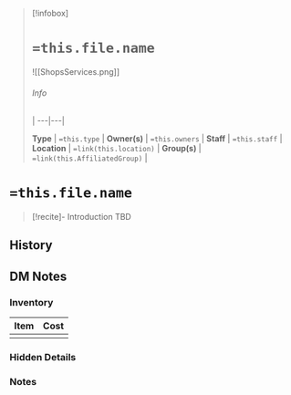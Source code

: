
> [!infobox]
> # `=this.file.name`
>
> ![[ShopsServices.png]]
> ###### Info
>  |
> ---|---|
> 
> **Type** | `=this.type` |
> **Owner(s)** | `=this.owners` |
> **Staff** | `=this.staff` |
> **Location** | `=link(this.location)` |
> **Group(s)** | `=link(this.AffiliatedGroup)` |

# **`=this.file.name`**
> [!recite]- Introduction
TBD

## History


## DM Notes
### Inventory

| Item | Cost |
| ---- | ---- |
|      |      |

### Hidden Details


### Notes

